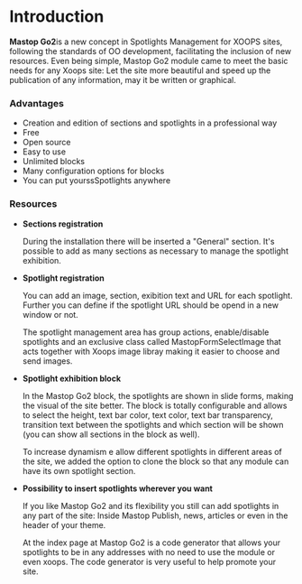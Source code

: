 # Introduction

**Mastop Go2**is a new concept in Spotlights Management for XOOPS sites, following the standards of OO development, facilitating the inclusion of new resources. Even being simple, Mastop Go2 module came to meet the basic needs for any Xoops site: Let the site more beautiful and speed up the publication of any information, may it be written or graphical.  
  
### Advantages  


* Creation and edition of sections and spotlights in a professional way
* Free
* Open source
* Easy to use
* Unlimited blocks
* Many configuration options for blocks
* You can put yourssSpotlights anywhere

### Resources

* **Sections registration**
 
  During the installation there will be inserted a "General" section. It's possible to add as many sections as necessary to manage the spotlight exhibition.
* **Spotlight registration**
 
  You can add an image, section, exibition text and URL for each spotlight. Further you can define if the spotlight URL should be opend in a new window or not.
 
  The spotlight management area has group actions, enable/disable spotlights and an exclusive class called MastopFormSelectImage that acts together with Xoops image libray making it easier to choose and send images.
* **Spotlight exhibition block**
 
  In the Mastop Go2 block, the spotlights are shown in slide forms, making the visual of the site better. The block is totally configurable and allows to select the height, text bar color, text color, text bar transparency, transition text between the spotlights and which section will be shown \(you can show all sections in the block as well\).
 
  To increase dynamism e allow different spotlights in different areas of the site, we added the option to clone the block so that any module can have its own spotlight section.
* **Possibility to insert spotlights wherever you want**
 
  If you like Mastop Go2 and its flexibility you still can add spotlights in any part of the site: Inside Mastop Publish, news, articles or even in the header of your theme.
 
  At the index page at Mastop Go2 is a code generator that allows your spotlights to be in any addresses with no need to use the module or even xoops. The code generator is very useful to help promote your site.



